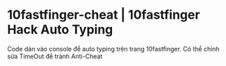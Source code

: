 # 10fastfinger-cheat | 10fastfinger Hack Auto Typing
Code dán vào console để auto typing trên trang 10fastfinger. Có thể chỉnh sửa TimeOut để tránh Anti-Cheat
